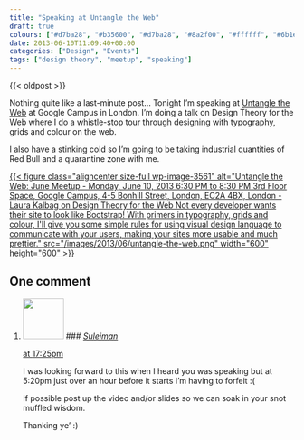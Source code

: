 ```yaml
---
title: "Speaking at Untangle the Web"
draft: true
colours: ["#d7ba28", "#b35600", "#d7ba28", "#8a2f00", "#ffffff", "#6b1e00", "#000000"]
date: 2013-06-10T11:09:40+00:00
categories: ["Design", "Events"]
tags: ["design theory", "meetup", "speaking"]
---
```


{{< oldpost >}}

Nothing quite like a last-minute post… Tonight I’m speaking at [Untangle the Web](http://www.meetup.com/Untangling-the-Web-London/events/119203762/) at Google Campus in London. I’m doing a talk on Design Theory for the Web where I do a whistle-stop tour through designing with typography, grids and colour on the web.

I also have a stinking cold so I’m going to be taking industrial quantities of Red Bull and a quarantine zone with me.

[{{< figure class="aligncenter size-full wp-image-3561" alt="Untangle the Web: June Meetup - Monday, June 10, 2013 6:30 PM to 8:30 PM  3rd Floor Space, Google Campus, 4-5 Bonhill Street, London, EC2A 4BX, London - Laura Kalbag on Design Theory for the Web  Not every developer wants their site to look like Bootstrap! With primers in typography, grids and colour, I'll give you some simple rules for using visual design language to communicate with your users, making your sites more usable and much prettier." src="/images/2013/06/untangle-the-web.png" width="600" height="600" >}}](http://www.meetup.com/Untangling-the-Web-London/events/119203762/)

## One comment

<ol class="commentlist">
	<li class="comment even thread-even depth-1" id="li-comment-547">
			<div class="comment-author vcard">
			<img alt='' src='https://secure.gravatar.com/avatar/95b59031bc69309bb0b979ec71fc3afc?s=72&amp;d=mm&amp;r=g' srcset='https://secure.gravatar.com/avatar/95b59031bc69309bb0b979ec71fc3afc?s=144&amp;d=mm&amp;r=g 2x' class='avatar avatar-72 photo' height='72' width='72' />
### <cite class="fn"><a href='http://twitter.com/sulcalibur' rel='external nofollow' class='url'>Suleiman</a></cite>
		</div>
		<aside class="comment-meta commentmetadata"><p><a href="#comment-547"><time datetime="2013-06-10T17:25:24+00:00" pubdate class="published">
		 at <span class="hours">17:25pm</span></time></a></p>
	</aside>
	<div class="comment-entry">
		I was looking forward to this when I heard you was speaking but at 5:20pm just over an hour before it starts I’m having to forfeit :(

If possible post up the video and/or slides so we can soak in your snot muffled wisdom.

Thanking ye’ :)
	</div>
</li>
</ol>
